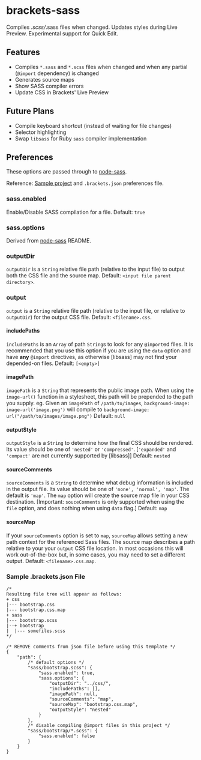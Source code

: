 brackets-sass
===========================

Compiles *.scss/*.sass files when changed. Updates styles during Live Preview. Experimental support for Quick Edit.

## Features

* Compiles `*.sass` and `*.scss` files when changed and when any partial (`@import` dependency) is changed
* Generates source maps
* Show SASS compiler errors
* Update CSS in Brackets' Live Preview 

## Future Plans

* Compile keyboard shortcut (instead of waiting for file changes)
* Selector highlighting
* Swap `libsass` for Ruby `sass` compiler implementation

## Preferences

These options are passed through to [node-sass](https://github.com/andrew/node-sass).

Reference: [Sample project](https://github.com/jasonsanjose/brackets-source-map-demo-files) and `.brackets.json` preferences file.

### sass.enabled
Enable/Disable SASS compilation for a file. Default: `true`

### sass.options
Derived from [node-sass](https://github.com/andrew/node-sass) README.

### outputDir
`outputDir` is a `String` relative file path (relative to the input file) to output both the CSS file and the source map.
Default: `<input file parent directory>`.

### output
`output` is a `String` relative file path (relative to the input file, or relative to `outputDir`) for the output CSS file.
Default: `<filename>.css`.

#### includePaths
`includePaths` is an `Array` of path `String`s to look for any `@import`ed files. It is recommended that you use this option if you are using the `data` option and have **any** `@import` directives, as otherwise [libsass] may not find your depended-on files.
Default: `[<empty>]`

#### imagePath
`imagePath` is a `String` that represents the public image path. When using the `image-url()` function in a stylesheet, this path will be prepended to the path you supply. eg. Given an `imagePath` of `/path/to/images`, `background-image: image-url('image.png')` will compile to `background-image: url("/path/to/images/image.png")`
Default: `null`

#### outputStyle
`outputStyle` is a `String` to determine how the final CSS should be rendered. Its value should be one of `'nested'` or `'compressed'`.
[`'expanded'` and `'compact'` are not currently supported by [libsass]]
Default: `nested`

#### sourceComments
`sourceComments` is a `String` to determine what debug information is included in the output file. Its value should be one of `'none', 'normal', 'map'`. The default is `'map'`.
The `map` option will create the source map file in your CSS destination.
[Important: `souceComments` is only supported when using the `file` option, and does nothing when using `data` flag.]
Default: `map`

#### sourceMap
If your `sourceComments` option is set to `map`, `sourceMap` allows setting a new path context for the referenced Sass files.
The source map describes a path relative to your your `output` CSS file location. In most occasions this will work out-of-the-box but, in some cases, you may need to set a different output.
Default: `<filename>.css.map`.

### Sample .brackets.json File

```
/*
Resulting file tree will appear as follows:
+ css
|--- bootstrap.css
|--- bootstrap.css.map
+ sass
|--- bootstrap.scss
|--+ bootstrap
|  |--- somefiles.scss
*/

/* REMOVE comments from json file before using this template */
{
    "path": {
        /* default options */
        "sass/bootstrap.scss": {
            "sass.enabled": true,
            "sass.options": {
                "outputDir": "../css/",
                "includePaths": [],
                "imagePath": null,
                "sourceComments": "map",
                "sourceMap": "bootstrap.css.map",
                "outputStyle": "nested"
            }
        },
        /* disable compiling @import files in this project */
        "sass/bootstrap/*.scss": {
            "sass.enabled": false
        }
    }
}
```
